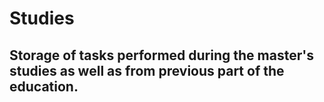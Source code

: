 # Studies
## Storage of tasks performed during the master's studies as well as from previous part of the education.
